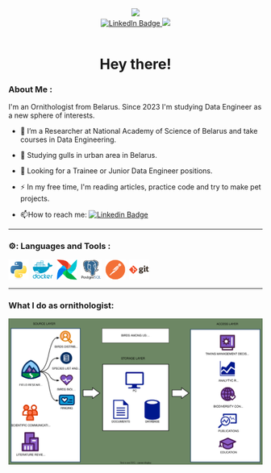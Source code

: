 <div id="header" align="center">
  <img src="https://media.giphy.com/media/v1.Y2lkPTc5MGI3NjExYThjbjdmdWxoNjN5YXlqaDkzMzVvbGg5bXQ5bTU1NGloOXk2bGZqeiZlcD12MV9pbnRlcm5hbF9naWZfYnlfaWQmY3Q9cw/zhYSVCirREeIZtONCI/giphy.gif" width="250"/>
<div id="badges">
    <a href="https://www.linkedin.com/in/alex-pyshko/">
      <img src="https://img.shields.io/badge/LinkedIn-blue?style=for-the-badge&logo=linkedin&logoColor=white" alt="LinkedIn Badge"/>
    </a>
    <a href="https://www.instagram.com/alexander_pyshko/">
      <img src="https://img.shields.io/badge/Instagram-E4405F?style=for-the-badge&logo=instagram&logoColor=white"/>
    </a>
  </div>
  <img src="https://komarev.com/ghpvc/?username=AlexanderPyshko&style=flat&color=e8b600" alt=""/>
  <h1>
      Hey there!
  </h1>
</div>



### About Me :
I'm an Ornithologist from Belarus. Since 2023 I'm studying Data Engineer as a new sphere of interests.
- :telescope: I’m a Researcher at National Academy of Science of Belarus and take courses in Data Engineering.
  
- :seedling: Studying gulls in urban area in Belarus.

- :mega: Looking for a Trainee or Junior Data Engineer positions.

- :zap: In my free time, I'm reading articles, practice code and try to make pet projects.

- :mailbox:How to reach me: [![Linkedin Badge](https://img.shields.io/badge/alex-pyshko-blue?style=flat&logo=Linkedin&logoColor=white)](https://www.linkedin.com/in/alex-pyshko) 
---

### ⚙️: Languages and Tools :
<div>
  <img src="https://github.com/devicons/devicon/blob/master/icons/python/python-original.svg" title="Python" alt="Python" width="40" height="40"/>&nbsp;
  <img src="https://github.com/devicons/devicon/blob/master/icons/docker/docker-plain-wordmark.svg" title="Docker" alt="Docker" width="40" height="40"/>&nbsp;
  <img src="https://github.com/devicons/devicon/blob/master/icons/apacheairflow/apacheairflow-original.svg" title="Airflow" alt="Airflow" width="40" height="40"/>&nbsp;
  <img src="https://github.com/devicons/devicon/blob/master/icons/postgresql/postgresql-original-wordmark.svg" title="Postgresql" alt="Postgresql" width="40" height="40"/>&nbsp;
  <img src="https://github.com/devicons/devicon/blob/master/icons/postman/postman-original.svg" title="Postman" alt="Postman" width="40" height="40"/>&nbsp;
  <img src="https://github.com/devicons/devicon/blob/master/icons/git/git-original-wordmark.svg" title="Git" alt="Git" width="40" height="40"/>&nbsp;
</div>

---

### What I do as ornithologist:
<img src="https://github.com/AlexanderPyshko/AlexanderPyshko/blob/main/job_schema/ornithologist.drawio.svg" title="Ornithologist's work plan" alt="Ornithologist's work plan" width="600"/>
  
  
 



